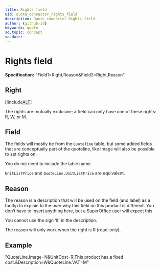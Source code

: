 ```yaml
---
title: Rights field
uid: quote_connector_rights_field
description: Quote connector Rights field
author: {github-id}
keywords: quote
so.topic: concept         
so.date:
---
```


# Rights field

**Specification:** "Field1=Right,Reason&Field2=Right,Reason"

## Right

[!include[ALT](./includes/rights.md)]

The rights are mutually exclusive; a field can only have one of these rights: R, W, or M.

## Field

The fields will mostly be from the `Quoteline` table, but some added fields that are conceptually part of the quoteline, like Image will also be possible to set rights on.

You do not need to include the table name.

`UnitListPrice` and `QuoteLine.UnitListPrice` are equivalent.

## Reason

The reason is a description that will be used on the field (and label) as a tooltip to explain to the user why this field on this product is different. You don’t have to insert anything here, but a SuperOffice user will expect this.

You cannot use the sign ‘&’ in the description.

The reason will only work when the right is R (read-only).

## Example

"QuoteLine.Image=N&UnitCost=R,This product has a fixed cost.&Description=W&QuoteLine.VAT=M"


